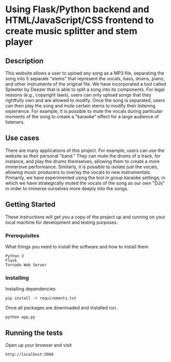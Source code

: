 # Using Flask/Python backend and HTML/JavaScript/CSS frontend to create music splitter and stem player

## Description

This website allows a user to upload any song as a MP3 file, separating the song into 5 separate "stems" that represent the vocals, bass, drums, piano, and other instruments of the original file. We have incorporated a tool called Spleeter by Deezer that is able to split a song into its components. For legal reasons (e.g., copyright laws), users can only upload songs that they rightfully own and are allowed to modify. Once the song is separated, users can then play the song and mute certain stems to modify their listening experience. For example, it is possible to mute the vocals during particular moments of the song to create a "karaoke" effect for a large audience of listeners.

## Use cases

There are many applications of this project. For example, users can use the website as their personal "band." They can mute the drums of a track, for instance, and play the drums themselves, allowing them to create a more immersive performance. Similarly, it is possible to isolate just the vocals, allowing music producers to overlay the vocals to new instrumentals. Primarily, we have experimented using the tool in group karaoke settings, in which we have strategically muted the vocals of the song as our own "DJs" in order to immerse ourselves more deeply into the songs. 

## Getting Started

These instructions will get you a copy of the project up and running on your local machine for development and testing purposes.

### Prerequisites

What things you need to install the software and how to install them

```
Python 3
Flask
Tornado Web Server
```

### Installing

Installing dependencies 
```
pip install -r requirements.txt
```
Once all packages are downloaded and installed run.

```
python app.py
```

## Running the tests

Open up your browser and visit
```
http://localhost:5000

```
